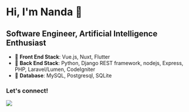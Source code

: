 # Hi, I'm Nanda 🙌 

## Software Engineer, Artificial Intelligence Enthusiast

<!-- An informatics engineering graduate student, concentrating on Software Engineering and Artificial Intelligence (AI), who is motivated, visionary, and capable of being a groundbreaker. Seeking MT Program as a platform for learning and growing. During the lectures, successfully led an internal technology organization by demonstrating the values of professionalism, utilization of technology, teamwork, and persuasive communication. -->


- :robot: **Front End Stack**: Vue.js, Nuxt, Flutter 
- :green_apple: **Back End Stack**: Python, Django REST framework, nodejs, Express, PHP, Laravel/Lumen, CodeIgniter
- :blue_heart: **Database**: MySQL, Postgresql, SQLite

### Let's connect!
<p>
    <a href="https://linkedin.com/in/nandahadymulya" target="blank"><img src="https://img.shields.io/badge/LinkedIn-30302f?style=flat&logo=linkedin" /></a>
</p>
